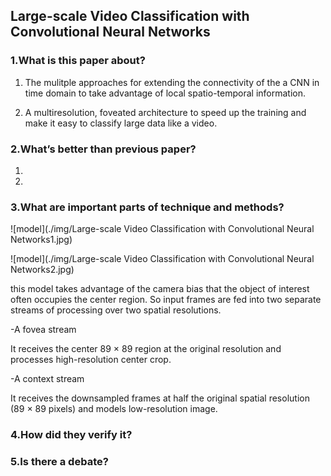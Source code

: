 ## Large-scale Video Classification with Convolutional Neural Networks

### 1.What is this paper about?

1. The mulitple approaches for extending the connectivity of the a CNN in time domain to take advantage of local spatio-temporal information.

2. A multiresolution, foveated architecture to speed up the training and make it easy to classify large data like a video.

### 2.What’s better than previous paper?

1. 

2. 

### 3.What are important parts of technique and methods?

![model](./img/Large-scale Video Classification with Convolutional Neural Networks1.jpg) 


![model](./img/Large-scale Video Classification with Convolutional Neural Networks2.jpg) 

this model takes advantage of the camera bias that the object of interest often occupies the center region. So input frames are fed into two separate streams of processing over two spatial resolutions.

-A fovea stream

It receives the center 89 × 89 region at the original resolution and processes high-resolution center crop.

-A context stream

It receives the downsampled frames at half the original spatial resolution (89 × 89 pixels) and models low-resolution image.

### 4.How did they verify it?



### 5.Is there a debate?